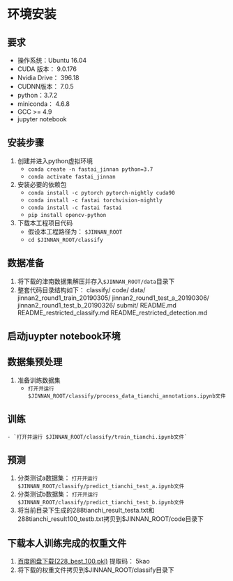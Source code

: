 # 环境安装
## 要求
- 操作系统：Ubuntu 16.04
- CUDA 版本： 9.0.176
- Nvidia Drive： 396.18
- CUDNN版本： 7.0.5
- python：3.7.2
- miniconda： 4.6.8
- GCC >= 4.9
- jupyter notebook

## 安装步骤
1. 创建并进入python虚拟环境
	- `conda create -n fastai_jinnan python=3.7`
	- `conda activate fastai_jinnan`
2. 安装必要的依赖包
	- `conda install -c pytorch pytorch-nightly cuda90`
	- `conda install -c fastai torchvision-nightly`
	- `conda install -c fastai fastai`
	- `pip install opencv-python`
3. 下载本工程项目代码
	- 假设本工程路径为： `$JINNAN_ROOT`
	- `cd $JINNAN_ROOT/classify`

## 数据准备
1. 将下载的津南数据集解压并存入`$JINNAN_ROOT/data`目录下
2. 整套代码目录结构如下：
		classify/
		code/
		data/
				jinnan2_round1_train_20190305/
				jinnan2_round1_test_a_20190306/
				jinnan2_round1_test_b_20190326/
		submit/
		README.md
		README_restricted_classify.md
		README_restricted_detection.md

## 启动juypter notebook环境

## 数据集预处理
1. 准备训练数据集
	- `打开并运行 $JINNAN_ROOT/classify/process_data_tianchi_annotations.ipynb文件`

## 训练
	- `打开并运行 $JINNAN_ROOT/classify/train_tianchi.ipynb文件`

## 预测
1. 分类测试a数据集：
	`打开并运行 $JINNAN_ROOT/classify/predict_tianchi_test_a.ipynb文件`
2. 分类测试b数据集：
	`打开并运行 $JINNAN_ROOT/classify/predict_tianchi_test_b.ipynb文件`
3. 将当前目录下生成的288tianchi_result_testa.txt和288tianchi_result100_testb.txt拷贝到$JINNAN_ROOT/code目录下

## 下载本人训练完成的权重文件
1.  [百度网盘下载(228_best_100.pkl)](https://pan.baidu.com/s/1GzgpGvVOJYSU9xwoHA_0qA "228_best_100.pkl")
提取码： 5kao
2. 将下载的权重文件拷贝到$JINNAN_ROOT/classify目录下
